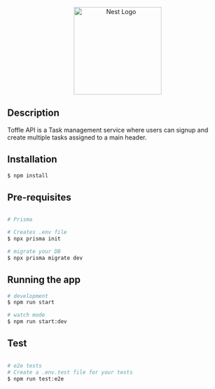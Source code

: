 <p align="center">
  <a href="http://nestjs.com/" target="blank"><img src="https://nestjs.com/img/logo-small.svg" width="200" alt="Nest Logo" /></a>
</p>


## Description

Toffle API is a Task management service where users can signup and create multiple tasks assigned to a main header.

## Installation

```bash
$ npm install
```

## Pre-requisites

```bash

# Prisma 

# Creates .env file
$ npx prisma init

# migrate your DB
$ npx prisma migrate dev

```

## Running the app

```bash
# development
$ npm run start

# watch mode
$ npm run start:dev

```

## Test

```bash

# e2e tests
# Create a .env.test file for your tests
$ npm run test:e2e

```


